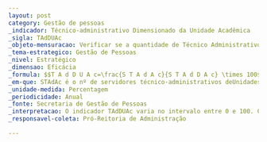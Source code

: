 ```yaml
---
layout: post
category: Gestão de pessoas
_indicador: Técnico-administrativo Dimensionado da Unidade Acadêmica
_sigla: TAdDUAc
_objeto-mensuracao: Verificar se a quantidade de Técnico Administrativo da  unidade acadêmica está próxima da necessária. 
_tema-estrategico: Gestão de Pessoas 
_nivel: Estratégico 
_dimensao: Eficácia 
_formula: $$T A d D U A c=\frac{S T A d A c}{S T A d D A c} \times 100$$
_em-que: STAdAc é o nº de servidores técnico-administrativos deUnidades Acadêmicas; e STAdDAc é o nº de servidores técnico-administrativos dimensionados das Unidades Acadêmicas.  
_unidade-medida: Percentagem  
_periodicidade: Anual 
_fonte: Secretaria de Gestão de Pessoas 
_interpretacao: O indicador TAdDUAc varia no intervalo entre 0 e 100. Cabe  salientar que esse índice demonstra a relação entre  servidores Técnicos-administrativos disponíveis nas  unidades acadêmicas e a quantidade de técnicos administrativos necessários para a execução dos trabalhos  nas unidades acadêmicas. Assim quanto maior for o índice,  mais próxima a universidade está de ter 100% da  capacidade técnica necessária para o bom funcionamento  da mesma. 
_responsavel-coleta: Pró-Reitoria de Administração  

---
```


